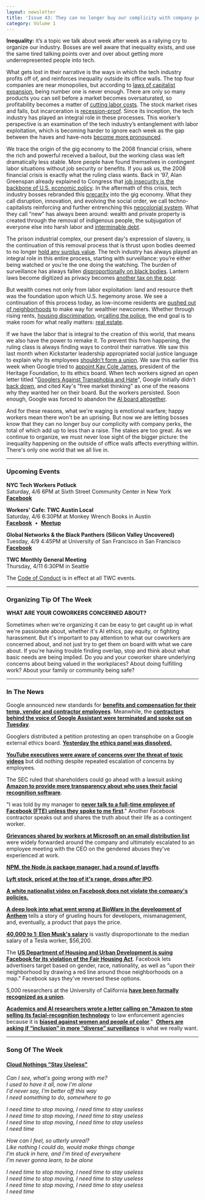 ```yaml
---
layout: newsletter
title: 'Issue 43: They can no longer buy our complicity with company perks'
category: Volume 1
---
```


<!-- Content imported from: https://mailchi.mp/239020c4d08c/tech-workers-coalition-update-1349929?e=dbff030191 -->

**Inequality:** it’s a topic we talk about week after week as a rallying cry to organize our industry. Bosses are well aware that inequality exists, and use the same tired talking points over and over about getting more underrepresented people into tech.

<!--excerpt-->

What gets lost in their narrative is the ways in which the tech industry profits off of, and reinforces inequality outside its office walls. The top four companies are near monopolies, but according to [laws of capitalist expansion](https://crimethinc.com/2018/11/05/diagnostic-of-the-future-between-the-crisis-of-democracy-and-the-crisis-of-capitalism-a-forecast), being number one is never enough. There are only so many products you can sell before a market becomes oversaturated, so profitability becomes a matter of [cutting labor costs](https://www.theguardian.com/technology/2018/dec/11/google-tvc-full-time-employees-training-document). The stock market rises and falls, but incarceration is [recession-proof](https://content.ucpress.edu/chapters/10784.ch01.pdf). Since its inception, the tech industry has played an integral role in these processes. This worker’s perspective is an examination of the tech industry’s entanglement with labor exploitation, which is becoming harder to ignore each week as the gap between the haves and have-nots [become more pronounced](https://www.sfchronicle.com/business/article/Lyft-to-share-Wall-Street-wealth-with-drivers-13680614.php).

We trace the origin of the gig economy to the 2008 financial crisis, where the rich and powerful received a bailout, but the working class was left dramatically less stable. More people have found themselves in contingent labor situations without job security or benefits. If you ask us, the 2008 financial crisis is exactly what the ruling class wants. Back in ‘97, Alan Greenspan already explained to Congress that [job insecurity is the backbone of U.S. economic policy](https://www.nytimes.com/1997/02/27/business/job-insecurity-of-workers-is-a-big-factor-in-fed-policy.html). In the aftermath of this&nbsp;crisis, tech industry bosses rebranded this [precarity](https://newleftreview.org/issues/II66/articles/michael-denning-wageless-life) into the gig economy.&nbsp;What they call disruption, innovation, and evolving the social order, we call techno-capitalists reinforcing and further entrenching this [neocolonial system](https://www.thenation.com/article/politics-debt-america/). What they call “new” has always been around: wealth and private property is created through the removal of indigenous people, the subjugation of everyone else into harsh labor and [interminable debt](https://www.pymnts.com/disbursements/2018/ingo-money-solo-funds-payroll-payday-loans-healthcare/).
  
The prison industrial complex, our present day's expression of slavery, is the continuation of this removal process that is thrust upon bodies deemed to no longer [hold any surplus value](https://www.thenewstribune.com/news/local/article227461664.html). The tech industry has always played an integral role in this entire process, starting with surveillance: you’re either being watched or you’re the one doing the watching. The burden of surveillance has always fallen [disproportionally on black bodies](https://truthout.org/articles/the-surveillance-of-blackness-from-the-slave-trade-to-the-police/). Lantern laws become digitized as privacy becomes [another tax on the poor](https://www.fastcompany.com/90317495/another-tax-on-the-poor-surrendering-privacy-for-survival).

But wealth comes not only from labor exploitation: land and resource theft was the foundation upon which U.S. hegemony arose. We see a continuation of this process today, as low-income residents are [pushed out of neighborhoods](https://www.seattletimes.com/seattle-news/central-districts-shrinking-black-community-wonders-whats-next/) to make way for wealthier newcomers. Whether through rising rents,&nbsp;[housing discrimination](https://www.seattletimes.com/business/hud-charges-facebook-with-housing-discrimination-in-its-advertising/), or[calling the police](https://gizmodo.com/a-startup-set-its-scooters-to-scream-unlock-me-or-ill-c-1826651740), the end goal is to make room for what really matters: [real estate](https://www.cnbc.com/2018/09/27/heres-the-next-industry-tech-is-looking-to-disrupt-real-estate.html).

If we have the labor that is integral to the creation of this world, that means we also have the power to remake it. To prevent this from happening, the ruling class is always finding ways to control their narrative. We saw this last month when Kickstarter leadership appropriated social justice language to explain why its employees [shouldn't form a union](https://gizmodo.com/leaked-memo-shows-kickstarter-senior-staffers-are-pushi-1833470597). We saw this earlier this week when Google tried to [appoint Kay Cole James](https://www.blog.google/technology/ai/external-advisory-council-help-advance-responsible-development-ai/), president of the Heritage Foundation, to its ethics board. When tech workers signed an open letter titled "[Googlers Against Transphobia and Hate](https://medium.com/@against.transphobia/googlers-against-transphobia-and-hate-b1b0a5dbf76)", Google initially didn't [back down](https://www.axios.com/googlers-protest-ai-advisory-board-member-4e3ef1d2-b53e-4c2e-b789-4d394788178d.html), and cited Kay's "free market thinking" as one of the reasons why they wanted her on their board. But the workers persisted. Soon enough, Google was forced to abandon the&nbsp;[AI board altogether](https://www.commondreams.org/news/2019/04/05/worker-power-wins-google-scraps-controversial-ai-ethics-board-after-widespread).

And for these reasons, what we're waging&nbsp;is emotional warfare;&nbsp;happy workers mean there won't be an uprising. But now we are letting bosses know that they can no longer buy our complicity with company perks, the total of which add up to less than a raise. The stakes are too great. As we continue to organize, we must never lose sight of the&nbsp;bigger picture:&nbsp;the inequality happening on the outside of office walls affects everything within. There's only one world that we all&nbsp;live in.

***

###  Upcoming Events

**NYC Tech Workers Potluck**  
Saturday, 4/6 6PM at Sixth Street Community Center in New York&nbsp;  
[**Facebook**](https://www.facebook.com/events/423252708431308/)  
  
**Workers' Cafe: TWC Austin Local**  
Saturday, 4/6 6:30PM at Monkey Wrench Books in Austin  
**[Facebook](https://www.facebook.com/events/407359446696088/)**&nbsp; •&nbsp; [**Meetup**](https://meetu.ps/e/Gz1jX/3SQcb/f)

**Global Networks & the Black Panthers (Silicon Valley Uncovered)**  
Tuesday, 4/9 4:45PM at University of San Francisco in San Francisco  
[**Facebook**](https://www.facebook.com/events/323858001806146/)  
  
**TWC Monthly General Meeting**  
Thursday, 4/11 6:30PM in Seattle

The [Code of Conduct](https://techworkerscoalition.org/community-guide/) is in effect at all TWC events.

***

### Organizing Tip Of The Week

**WHAT ARE YOUR COWORKERS CONCERNED ABOUT?**  
  
Sometimes when we're organizing it can be easy to get caught up in what we're passionate about, whether it's AI ethics, pay equity, or fighting harassment. But it's important to pay attention to what our coworkers are concerned about, and not just try to get them on board with what we care about. If you're having trouble finding overlap, stop and think about what basic needs are being implied. Do you and your coworker share underlying concerns about being valued in the workplaces? About doing fulfilling work? About your family or community being safe? 

***

### In The News

Google announced new standards for [**benefits and compensation for their temp, vendor and contractor employees**](https://www.forbes.com/sites/jilliandonfro/2019/04/02/google-to-require-temp-and-contract-workers-to-receive-healthcare-and-parental-leave/amp/). Meanwhile, the [**contractors behind the voice of Google Assistant were terminated and spoke out on Tuesday**](https://medium.com/@GoogleWalkout/not-ok-google-79cc63342c05).&nbsp;  
  
Googlers distributed a petition protesting an open transphobe on a Google external ethics board. **[Yesterday the ethics panel was dissolved.](https://www.vox.com/future-perfect/2019/4/4/18295933/google-cancels-ai-ethics-board)**  
  
[**YouTube executives were aware of concerns over the threat of toxic videos**](https://www.bloomberg.com/news/features/2019-04-02/youtube-executives-ignored-warnings-letting-toxic-videos-run-rampant) but did nothing despite repeated escalation of concerns by employees.  
  
The SEC ruled that shareholders could go ahead with a lawsuit asking [**Amazon to provide more transparency about who uses their facial recognition software**](https://www.biometricupdate.com/201904/sec-ruling-sets-up-potential-legal-clash-between-amazon-and-shareholders-over-biometric-sales).  
  
"I was told by my manager to [**never talk to a full-time employee of Facebook (FTE) unless they spoke to me first**](https://www.workersforworkers.org/daphne/)." Another Facebook contractor speaks out and shares the truth about their life as a contingent worker.&nbsp;&nbsp;  
  
[**Grievances shared by workers at Microsoft on an email distribution list**](https://www.wired.com/story/microsoft-employees-protest-treatment-women-ceo-nadella/) were widely forwarded around the company and ultimately escalated to an employee meeting with the CEO on the gendered abuses they've experienced at work.  
  
[**NPM, the Node.js package manager, had a round of layoffs**](https://www.theregister.co.uk/2019/04/01/npm_layoff_staff/).  
  
[**Lyft stock, priced at the top of it's range, drops after IPO**](https://markets.businessinsider.com/news/stocks/lyft-stock-price-shares-fall-below-ipo-price-2019-4-1028075252).

[**A white nationalist video on Facebook does not violate the company's policies.**](https://www.huffpost.com/entry/facebook-white-nationalism-faith-goldy-video_n_5ca37bade4b0f2df8669c196)

**[A deep look into what went wrong at BioWare in the development of Anthem](https://kotaku.com/how-biowares-anthem-went-wrong-1833731964)** tells a story of grueling hours for developers, mismanagement, and, eventually, a product that pays the price. 

[**40,000 to 1: Elon Musk's salary**](https://www.mercurynews.com/2019/04/02/elon-musks-compensation-at-least-40000-times-bigger-than-median-tesla-worker-report/)&nbsp;is vastly disproportionate to the median salary of a Tesla worker, $56,200.  
  
The [**US Department of Housing and Urban Development is suing Facebook for its violation of the&nbsp;Fair Housing Act**](https://www.newsweek.com/facebook-department-housing-and-urban-development-discrimination-advertising-1378099). Facebook lets advertisers target based on gender, race, nationality, as well as “upon their neighborhood by drawing a red line around those neighborhoods on a map." Facebook says they've reversed these options.  
  
5,000 researchers at the University of California **[have been formally recognized as a union](https://www.statnews.com/2019/04/03/staff-scientists-at-the-university-of-california-set-to-form-a-first-of-its-kind-union/)**.  
  
[**Academics and AI researchers wrote a letter calling on "Amazon to stop selling its facial-recognition technology**](https://www.nytimes.com/2019/04/03/technology/amazon-facial-recognition-technology.html)&nbsp;to law enforcement agencies because it is **[biased against women and people of color](https://medium.com/@bu64dcjrytwitb8/on-recent-research-auditing-commercial-facial-analysis-technology-19148bda1832)**."&nbsp; **[Others are asking if “inclusion” in more “diverse” surveillance](https://www.washingtonpost.com/technology/2018/06/28/facial-recognition-technology-is-finally-more-accurate-identifying-people-color-could-that-be-used-against-immigrants/)** is what we really want.

***

###  Song Of The Week

#### [Cloud Nothings "Stay Useless"](https://www.youtube.com/watch?v=T_zRt_EmqoU)

_Can I see, what's going wrong with me?_  
_I used to have it all, now I'm alone_  
_I'd never say, I'm better off this way_  
_I need something to do, somewhere to go_  

_I need time to stop moving, I need time to stay useless_  
_I need time to stop moving, I need time to stay useless_  
_I need time to stop moving, I need time to stay useless_  
_I need time_  

_How can I feel, so utterly unreal?_  
_Like nothing I could do, would make things change_  
_I'm stuck in here, and I'm tired of everywhere_  
_I'm never gonna learn, to be alone_  

_I need time to stop moving, I need time to stay useless_  
_I need time to stop moving, I need time to stay useless_  
_I need time to stop moving, I need time to stay useless_  
_I need time_  
